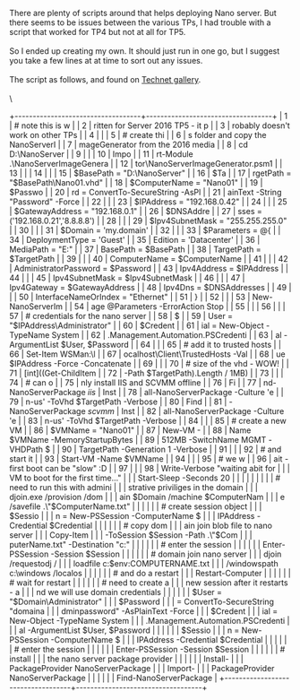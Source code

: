 There are plenty of scripts around that helps deploying Nano server. But
there seems to be issues between the various TPs, I had trouble with a
script that worked for TP4 but not at all for TP5.\
\
So I ended up creating my own. It should just run in one go, but I
suggest you take a few lines at at time to sort out any issues.\
\
The script as follows, and found on [Technet
gallery](https://gallery.technet.microsoft.com/Scripted-Nano-server-439ec923).\
\
\

<div>

+-----------------------------------+-----------------------------------+
|      1                            |     # note this is w              |
|      2                            | ritten for Server 2016 TP5 - it p |
|      3                            | robably doesn't work on other TPs |
|      4                            |                                   |
|      5                            |     # create thi                  |
|      6                            | s folder and copy the NanoServerI |
|      7                            | mageGenerator from the 2016 media |
|      8                            |     cd D:\NanoServer              |
|      9                            |                                   |
|     10                            |     Impo                          |
|     11                            | rt-Module .\NanoServerImageGenera |
|     12                            | tor\NanoServerImageGenerator.psm1 |
|     13                            |                                   |
|     14                            |                                   |
|     15                            |     $BasePath = "D:\NanoServer"   |
|     16                            |     $Ta                           |
|     17                            | rgetPath = "$BasePath\Nano01.vhd" |
|     18                            |     $ComputerName = "Nano01"      |
|     19                            |     $Passwo                       |
|     20                            | rd = ConvertTo-SecureString -AsPl |
|     21                            | ainText -String "Password" -Force |
|     22                            |                                   |
|     23                            |     $IPAddress = "192.168.0.42"   |
|     24                            |                                   |
|     25                            |   $GatewayAddress = "192.168.0.1" |
|     26                            |     $DNSAddre                     |
|     27                            | sses = ('192.168.0.21','8.8.8.8') |
|     28                            |                                   |
|     29                            | $Ipv4SubnetMask = "255.255.255.0" |
|     30                            |                                   |
|     31                            |     $Domain = 'my.domain'         |
|     32                            |                                   |
|     33                            |     $Parameters = @{              |
|     34                            |         DeploymentType = 'Guest'  |
|     35                            |         Edition = 'Datacenter'    |
|     36                            |         MediaPath = "E:\"         |
|     37                            |         BasePath = $BasePath      |
|     38                            |         TargetPath = $TargetPath  |
|     39                            |                                   |
|     40                            |      ComputerName = $ComputerName |
|     41                            |                                   |
|     42                            | AdministratorPassword = $Password |
|     43                            |         Ipv4Address = $IPAddress  |
|     44                            |                                   |
|     45                            |  Ipv4SubnetMask = $Ipv4SubnetMask |
|     46                            |                                   |
|     47                            |     Ipv4Gateway = $GatewayAddress |
|     48                            |         Ipv4Dns = $DNSAddresses   |
|     49                            |                                   |
|     50                            | InterfaceNameOrIndex = "Ethernet" |
|     51                            |     }                             |
|     52                            |                                   |
|     53                            |     New-NanoServerIm              |
|     54                            | age @Parameters -ErrorAction Stop |
|     55                            |                                   |
|     56                            |                                   |
|     57                            | # credentials for the nano server |
|     58                            |     $                             |
|     59                            | User = "$IPAddress\Administrator" |
|     60                            |     $Credent                      |
|     61                            | ial = New-Object -TypeName System |
|     62                            | .Management.Automation.PSCredenti |
|     63                            | al -ArgumentList $User, $Password |
|     64                            |                                   |
|     65                            |     # add it to trusted hosts     |
|     66                            |     Set-Item WSMan:\l             |
|     67                            | ocalhost\Client\TrustedHosts -Val |
|     68                            | ue $IPAddress -Force -Concatenate |
|     69                            |                                   |
|     70                            |     # size of the vhd - WOW!      |
|     71                            |     [int]((Get-ChildItem          |
|     72                            |  -Path $TargetPath).Length / 1MB) |
|     73                            |                                   |
|     74                            |     # can o                       |
|     75                            | nly install IIS and SCVMM offline |
|     76                            |     Fi                            |
|     77                            | nd-NanoServerPackage *iis* | Inst |
|     78                            | all-NanoServerPackage -Culture 'e |
|     79                            | n-us' -ToVhd $TargetPath -Verbose |
|     80                            |     Find                          |
|     81                            | -NanoServerPackage *scvmm* | Inst |
|     82                            | all-NanoServerPackage -Culture 'e |
|     83                            | n-us' -ToVhd $TargetPath -Verbose |
|     84                            |                                   |
|     85                            |     # create a new VM             |
|     86                            |     $VMName = "Nano01"            |
|     87                            |     New-VM -                      |
|     88                            | Name $VMName -MemoryStartupBytes  |
|     89                            | 512MB -SwitchName MGMT -VHDPath $ |
|     90                            | TargetPath -Generation 1 -Verbose |
|     91                            |                                   |
|     92                            |     # and start it                |
|     93                            |     Start-VM -Name $VMName        |
|     94                            |                                   |
|     95                            |     # we w                        |
|     96                            | ait - first boot can be "slow" :D |
|     97                            |                                   |
|     98                            |  Write-Verbose "waiting abit for  |
|                                   | VM to boot for the first time..." |
|                                   |     Start-Sleep -Seconds 20       |
|                                   |                                   |
|                                   |                                   |
|                                   |    # need to run this with admini |
|                                   | strative priviliges in the domain |
|                                   |     djoin.exe /provision /dom     |
|                                   | ain $Domain /machine $ComputerNam |
|                                   | e /savefile .\"$ComputerName.txt" |
|                                   |                                   |
|                                   |     # create session object       |
|                                   |     $Sessio                       |
|                                   | n = New-PSSession -ComputerName $ |
|                                   | IPAddress -Credential $Credential |
|                                   |                                   |
|                                   |     # copy dom                    |
|                                   | ain join blob file to nano server |
|                                   |     Copy-Item                     |
|                                   | -ToSession $Session -Path .\"$Com |
|                                   | puterName.txt" -Destination "c:\" |
|                                   |                                   |
|                                   |     # enter the session           |
|                                   |                                   |
|                                   | Enter-PSSession -Session $Session |
|                                   |                                   |
|                                   |     # domain join nano server     |
|                                   |     djoin /requestodj /           |
|                                   | loadfile c:\$env:COMPUTERNAME.txt |
|                                   |  /windowspath c:\windows /localos |
|                                   |                                   |
|                                   |     # and do a restart            |
|                                   |     Restart-Computer              |
|                                   |                                   |
|                                   |     # wait for restart            |
|                                   |                                   |
|                                   |     # need to create a            |
|                                   | new session after it restarts - a |
|                                   | nd we will use domain credentials |
|                                   |                                   |
|                                   |   $User = "$Domain\Administrator" |
|                                   |     $Password                     |
|                                   | = ConvertTo-SecureString "domaina |
|                                   | dminpassword" -AsPlainText -Force |
|                                   |     $Credent                      |
|                                   | ial = New-Object -TypeName System |
|                                   | .Management.Automation.PSCredenti |
|                                   | al -ArgumentList $User, $Password |
|                                   |                                   |
|                                   |     $Sessio                       |
|                                   | n = New-PSSession -ComputerName $ |
|                                   | IPAddress -Credential $Credential |
|                                   |                                   |
|                                   |     # enter the session           |
|                                   |                                   |
|                                   | Enter-PSSession -Session $Session |
|                                   |                                   |
|                                   |     # install                     |
|                                   |  the nano server package provider |
|                                   |                                   |
|                                   |     Install-                      |
|                                   | PackageProvider NanoServerPackage |
|                                   |     Import-                       |
|                                   | PackageProvider NanoServerPackage |
|                                   |                                   |
|                                   |     Find-NanoServerPackage        |
+-----------------------------------+-----------------------------------+

</div>

<div>

</div>
